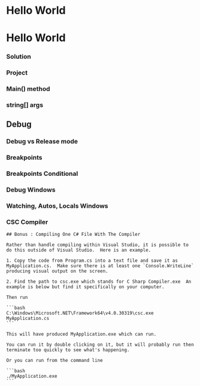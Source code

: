 # Hello World

# Hello World

### Solution

### Project

### Main() method

### string[] args

## Debug

### Debug vs Release mode

### Breakpoints

### Breakpoints Conditional

### Debug Windows

### Watching, Autos, Locals Windows

### CSC Compiler

    ## Bonus : Compiling One C# File With The Compiler
    
    Rather than handle compiling within Visual Studio, it is possible to do this outside of Visual Studio.  Here is an example.
    
    1. Copy the code from Program.cs into a text file and save it as MyApplication.cs.  Make sure there is at least one `Console.WriteLine` producing visual output on the screen.
    
    2. Find the path to csc.exe which stands for C Sharp Compiler.exe  An example is below but find it specifically on your computer.
    
    Then run
    
    ```bash
    C:\Windows\Microsoft.NET\Framework64\v4.0.30319\csc.exe MyApplication.cs
    ```
    
    This will have produced MyApplication.exe which can run.
    
    You can run it by double clicking on it, but it will probably run then terminate too quickly to see what's happening.
    
    Or you can run from the command line 
    
    ```bash
    ./MyApplication.exe
    ```